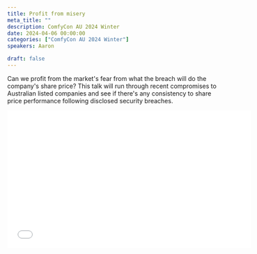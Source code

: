 ```yaml
---
title: Profit from misery
meta_title: ""
description: ComfyCon AU 2024 Winter
date: 2024-04-06 00:00:00
categories: ["ComfyCon AU 2024 Winter"]
speakers: Aaron

draft: false
---
```

Can we profit from the market's fear from what the breach will do the company's share price? This talk will run through recent compromises to Australian listed companies and see if there's any consistency to share price performance following disclosed security breaches.

<iframe width="560" height="315" src="None" title="YouTube video player" frameborder="0" allow="accelerometer; autoplay; clipboard-write; encrypted-media; gyroscope; picture-in-picture; web-share" allowfullscreen></iframe>